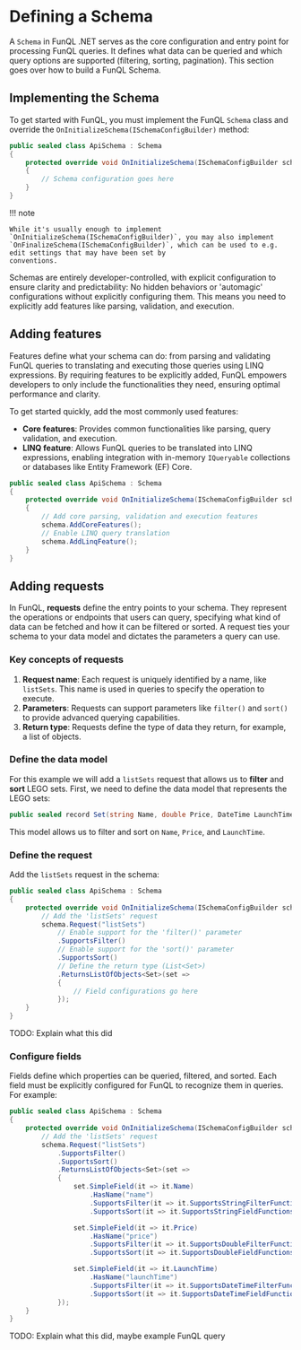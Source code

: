 ﻿# Defining a Schema

A `Schema` in FunQL .NET serves as the core configuration and entry point for processing FunQL queries. It defines what 
data can be queried and which query options are supported (filtering, sorting, pagination). This section goes over how 
to build a FunQL Schema.

## Implementing the Schema

To get started with FunQL, you must implement the FunQL `Schema` class and override the 
`OnInitializeSchema(ISchemaConfigBuilder)` method:

```csharp
public sealed class ApiSchema : Schema
{
    protected override void OnInitializeSchema(ISchemaConfigBuilder schema)
    {
        // Schema configuration goes here
    }
}
```

!!! note

    While it's usually enough to implement `OnInitializeSchema(ISchemaConfigBuilder)`, you may also implement 
    `OnFinalizeSchema(ISchemaConfigBuilder)`, which can be used to e.g. edit settings that may have been set by 
    conventions.

Schemas are entirely developer-controlled, with explicit configuration to ensure clarity and predictability: No hidden
behaviors or 'automagic' configurations without explicitly configuring them. This means you need to explicitly add 
features like parsing, validation, and execution.

## Adding features

Features define what your schema can do: from parsing and validating FunQL queries to translating and executing those 
queries using LINQ expressions. By requiring features to be explicitly added, FunQL empowers developers to only include 
the functionalities they need, ensuring optimal performance and clarity.

To get started quickly, add the most commonly used features:

- **Core features**: Provides common functionalities like parsing, query validation, and execution.
- **LINQ feature**: Allows FunQL queries to be translated into LINQ expressions, enabling integration with in-memory 
  `IQueryable` collections or databases like Entity Framework (EF) Core.

``` csharp
public sealed class ApiSchema : Schema
{
    protected override void OnInitializeSchema(ISchemaConfigBuilder schema)
    {
        // Add core parsing, validation and execution features
        schema.AddCoreFeatures();
        // Enable LINQ query translation
        schema.AddLinqFeature();
    }
}
```

## Adding requests

In FunQL, **requests** define the entry points to your schema. They represent the operations or endpoints that users can 
query, specifying what kind of data can be fetched and how it can be filtered or sorted. A request ties your schema to 
your data model and dictates the parameters a query can use.

### Key concepts of requests

1. **Request name**: Each request is uniquely identified by a name, like `listSets`. This name is used in queries to 
   specify the operation to execute.
2. **Parameters**: Requests can support parameters like `filter()` and `sort()` to provide advanced querying 
   capabilities.
3. **Return type**: Requests define the type of data they return, for example, a list of objects.

### Define the data model

For this example we will add a `listSets` request that allows us to **filter** and **sort** LEGO sets. First, we need 
to define the data model that represents the LEGO sets:

```csharp
public sealed record Set(string Name, double Price, DateTime LaunchTime);
```

This model allows us to filter and sort on `Name`, `Price`, and `LaunchTime`.

### Define the request

Add the `listSets` request in the schema:

```csharp 
public sealed class ApiSchema : Schema
{ 
    protected override void OnInitializeSchema(ISchemaConfigBuilder schema) {        
        // Add the 'listSets' request 
        schema.Request("listSets")
            // Enable support for the 'filter()' parameter 
            .SupportsFilter()
            // Enable support for the 'sort()' parameter 
            .SupportsSort()            
            // Define the return type (List<Set>)
            .ReturnsListOfObjects<Set>(set =>
            {
                // Field configurations go here
            });
    }
}
```

TODO: Explain what this did

### Configure fields

Fields define which properties can be queried, filtered, and sorted. Each field must be explicitly configured for FunQL 
to recognize them in queries. For example:

```csharp 
public sealed class ApiSchema : Schema
{ 
    protected override void OnInitializeSchema(ISchemaConfigBuilder schema) {        
        // Add the 'listSets' request 
        schema.Request("listSets")
            .SupportsFilter()
            .SupportsSort()            
            .ReturnsListOfObjects<Set>(set =>
            {
                set.SimpleField(it => it.Name)
                    .HasName("name")
                    .SupportsFilter(it => it.SupportsStringFilterFunctions())
                    .SupportsSort(it => it.SupportsStringFieldFunctions());

                set.SimpleField(it => it.Price)
                    .HasName("price")
                    .SupportsFilter(it => it.SupportsDoubleFilterFunctions())
                    .SupportsSort(it => it.SupportsDoubleFieldFunctions());

                set.SimpleField(it => it.LaunchTime)
                    .HasName("launchTime")
                    .SupportsFilter(it => it.SupportsDateTimeFilterFunctions())
                    .SupportsSort(it => it.SupportsDateTimeFieldFunctions());
            });
    }
}
```

TODO: Explain what this did, maybe example FunQL query